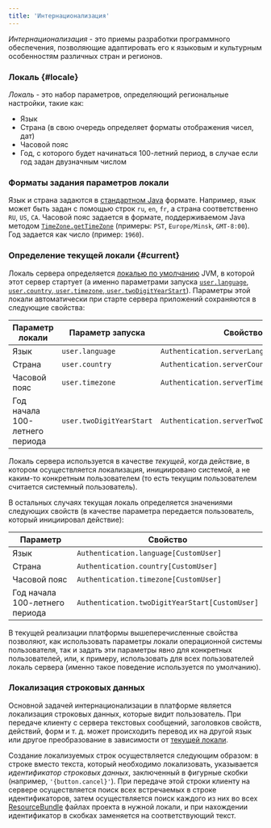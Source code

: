 ```yaml
---
title: 'Интернационализация'
---
```


*Интернационализация* - это приемы разработки программного обеспечения, позволяющие адаптировать его к языковым и культурным особенностям различных стран и регионов.

### Локаль  {#locale}

*Локаль* - это набор параметров, определяющий региональные настройки, такие как:

-   Язык
-   Страна (в свою очередь определяет форматы отображения чисел, дат)
-   Часовой пояс
-   Год, с которого будет начинаться 100-летний период, в случае если год задан двузначным числом

### Форматы задания параметров локали

Язык и страна задаются в [стандартном Java](https://docs.oracle.com/javase/tutorial/i18n/locale/create.html) формате. Например, язык может быть задан с помощью строк `ru`, `en`, `fr`, а страна соответственно `RU`, `US`, `CA`. Часовой пояс задается в формате, поддерживаемом Java методом [`TimeZone.getTimeZone`](https://docs.oracle.com/javase/8/docs/api/java/util/TimeZone.html#getTimeZone-java.lang.String-) (примеры: `PST`, `Europe/Minsk`, `GMT-8:00`).  Год задается как число (пример: `1960`).

### Определение текущей локали {#current}

Локаль сервера определяется [локалью по умолчанию](http://www.oracle.com/us/technologies/java/locale-140624.html) JVM, в которой этот сервер стартует (а именно параметрами запуска [`user.language`, `user.country`, `user.timezone`, `user.twoDigitYearStart`](Launch_parameters.md#locale-broken)). Параметры этой локали автоматически при старте сервера приложений сохраняются в следующие свойства:

| Параметр локали                | Параметр запуска         | Свойство                                   |
| ------------------------------ | ------------------------ | ------------------------------------------ |
| Язык                           | `user.language`          | `Authentication.serverLanguage[]`          |
| Страна                         | `user.country`           | `Authentication.serverCountry[]`           |
| Часовой пояс                   | `user.timezone`          | `Authentication.serverTimezone[]`          |
| Год начала 100-летнего периода | `user.twoDigitYearStart` | `Authentication.serverTwoDigitYearStart[]` |

Локаль сервера используется в качестве *текущей*, когда действие, в котором осуществляется локализация, инициировано системой, а не каким-то конкретным пользователем (то есть текущим пользователем считается системный пользователь).

В остальных случаях текущая локаль определяется значениями следующих свойств (в качестве параметра передается пользователь, который инициировал действие):

| Параметр                       | Свойство                                       |
| ------------------------------ | ---------------------------------------------- |
| Язык                           | `Authentication.language[CustomUser]`          |
| Страна                         | `Authentication.country[CustomUser]`           |
| Часовой пояс                   | `Authentication.timezone[CustomUser]`          |
| Год начала 100-летнего периода | `Authentication.twoDigitYearStart[CustomUser]` |

В текущей реализации платформы вышеперечисленные свойства позволяют, как использовать параметры локали операционной системы пользователя, так и задать эти параметры явно для конкретных пользователей, или, к примеру, использовать для всех пользователей локаль сервера (именно такое поведение используется по умолчанию).

### Локализация строковых данных

Основной задачей интернационализации в платформе является локализация строковых данных, которые видит пользователь. При передаче клиенту с сервера текстовых сообщений, заголовков свойств, действий, форм и т. д. может происходить перевод их на другой язык или другое преобразование в зависимости от [текущей локали](#current).

Создание локализуемых строк осуществляется следующим образом: в строке вместо текста, который необходимо локализовать, указывается *идентификатор строковых данных*, заключенный в фигурные скобки (например, `'{button.cancel}'`). При передаче этой строки клиенту на сервере осуществляется поиск всех встречаемых в строке идентификаторов, затем осуществляется поиск каждого из них во всех [ResourceBundle](https://en.wikipedia.org/wiki/Java_resource_bundle) файлах проекта в нужной локали, и при нахождении идентификатор в скобках заменяется на соответствующий текст.
